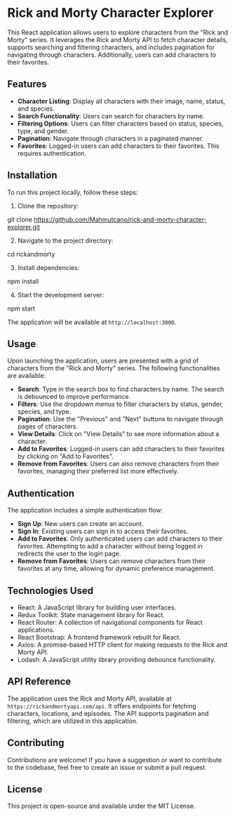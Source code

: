 # Rick and Morty Character Explorer

This React application allows users to explore characters from the "Rick and Morty" series. It leverages the Rick and Morty API to fetch character details, supports searching and filtering characters, and includes pagination for navigating through characters. Additionally, users can add characters to their favorites.

## Features

- **Character Listing**: Display all characters with their image, name, status, and species.
- **Search Functionality**: Users can search for characters by name.
- **Filtering Options**: Users can filter characters based on status, species, type, and gender.
- **Pagination**: Navigate through characters in a paginated manner.
- **Favorites**: Logged-in users can add characters to their favorites. This requires authentication.

## Installation

To run this project locally, follow these steps:

1. Clone the repository:

git clone https://github.com/Mahmutcano/rick-and-morty-character-explorer.git

2. Navigate to the project directory:

cd rickandmorty

3. Install dependencies:

npm install

4. Start the development server:

npm start

The application will be available at `http://localhost:3000`.

## Usage

Upon launching the application, users are presented with a grid of characters from the "Rick and Morty" series. The following functionalities are available:

- **Search**: Type in the search box to find characters by name. The search is debounced to improve performance.
- **Filters**: Use the dropdown menus to filter characters by status, gender, species, and type.
- **Pagination**: Use the "Previous" and "Next" buttons to navigate through pages of characters.
- **View Details**: Click on "View Details" to see more information about a character.
- **Add to Favorites**: Logged-in users can add characters to their favorites by clicking on "Add to Favorites".
- **Remove from Favorites**: Users can also remove characters from their favorites, managing their preferred list more effectively.

## Authentication

The application includes a simple authentication flow:

- **Sign Up**: New users can create an account.
- **Sign In**: Existing users can sign in to access their favorites.
- **Add to Favorites**: Only authenticated users can add characters to their favorites. Attempting to add a character without being logged in redirects the user to the login page.
- **Remove from Favorites**: Users can remove characters from their favorites at any time, allowing for dynamic preference management.

## Technologies Used

- React: A JavaScript library for building user interfaces.
- Redux Toolkit: State management library for React.
- React Router: A collection of navigational components for React applications.
- React Bootstrap: A frontend framework rebuilt for React.
- Axios: A promise-based HTTP client for making requests to the Rick and Morty API.
- Lodash: A JavaScript utility library providing debounce functionality.

## API Reference

The application uses the Rick and Morty API, available at `https://rickandmortyapi.com/api`. It offers endpoints for fetching characters, locations, and episodes. The API supports pagination and filtering, which are utilized in this application.

## Contributing

Contributions are welcome! If you have a suggestion or want to contribute to the codebase, feel free to create an issue or submit a pull request.

## License

This project is open-source and available under the MIT License.
